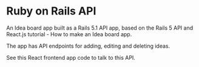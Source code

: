 # Ruby on Rails API

An Idea board app built as a Rails 5.1 API app, based on the Rails 5 API and React.js tutorial - How to make an Idea board app.

The app has API endpoints for adding, editing and deleting ideas.

See this React frontend app code to talk to this API.
